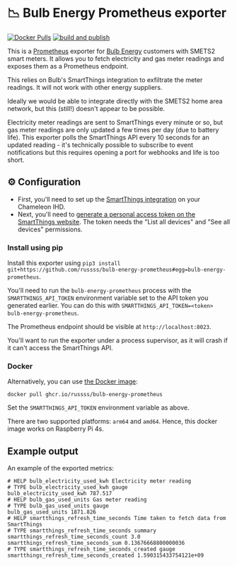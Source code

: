 # :chart_with_downwards_trend: Bulb Energy Prometheus exporter

[![Docker Pulls](https://img.shields.io/docker/pulls/iwishiwasaneagle/bulb-energy-prometheus)](https://hub.docker.com/repository/docker/iwishiwasaneagle/bulb-energy-prometheus) [![build and publish](https://github.com/iwishiwasaneagle/bulb-energy-prometheus/actions/workflows/docker-publish.yml/badge.svg)](https://github.com/iwishiwasaneagle/bulb-energy-prometheus/actions/workflows/docker-publish.yml)

This is a [Prometheus](https://prometheus.io/) exporter for [Bulb Energy](https://bulb.co.uk/) customers with SMETS2 smart meters. It allows you to fetch electricity and gas meter readings and exposes them as a Prometheus endpoint.

This relies on Bulb's SmartThings integration to exfiltrate the meter readings. It will not work with other energy suppliers.

Ideally we would be able to integrate directly with the SMETS2 home area network, but this (still!) doesn't appear to be possible.

Electricity meter readings are sent to SmartThings every minute or so, but gas meter readings are only updated a few times per day (due to battery life). This exporter polls the SmartThings API every 10 seconds for an updated reading - it's technically possible to subscribe to event notifications but this requires opening a port for webhooks and life is too short.

## :gear: Configuration

* First, you'll need to set up the [SmartThings integration](https://help.bulb.co.uk/hc/en-us/articles/360034651651-Setting-up-SmartThings-Energy-Control-STEC-) on your Chameleon IHD.
* Next, you'll need to [generate a personal access token on the SmartThings website](https://account.smartthings.com/tokens). The token needs the "List all devices" and "See all devices" permissions.

### Install using pip

Install this exporter using `pip3 install git+https://github.com/russss/bulb-energy-prometheus#egg=bulb-energy-prometheus`.

You'll need to run the `bulb-energy-prometheus` process with the `SMARTTHINGS_API_TOKEN` environment variable set to the API token you generated earlier. You can do this with `SMARTTHINGS_API_TOKEN=<token> bulb-energy-prometheus`.

The Prometheus endpoint should be visible at `http://localhost:8023`.

You'll want to run the exporter under a process supervisor, as it will crash if it can't access the SmartThings API.

### Docker

Alternatively, you can use [the Docker image](https://github.com/russss/bulb-energy-prometheus/pkgs/container/bulb-energy-prometheus):

`docker pull ghcr.io/russss/bulb-energy-prometheus`

Set the `SMARTTHINGS_API_TOKEN` environment variable as above.

There are two supported platforms: `arm64` and `amd64`. Hence, this docker image works on Raspberry Pi 4s.

## Example output
An example of the exported metrics:
```
# HELP bulb_electricity_used_kwh Electricity meter reading
# TYPE bulb_electricity_used_kwh gauge
bulb_electricity_used_kwh 787.517
# HELP bulb_gas_used_units Gas meter reading
# TYPE bulb_gas_used_units gauge
bulb_gas_used_units 1871.826
# HELP smartthings_refresh_time_seconds Time taken to fetch data from SmartThings
# TYPE smartthings_refresh_time_seconds summary
smartthings_refresh_time_seconds_count 3.0
smartthings_refresh_time_seconds_sum 0.13676668800000036
# TYPE smartthings_refresh_time_seconds_created gauge
smartthings_refresh_time_seconds_created 1.590315433754121e+09
```
